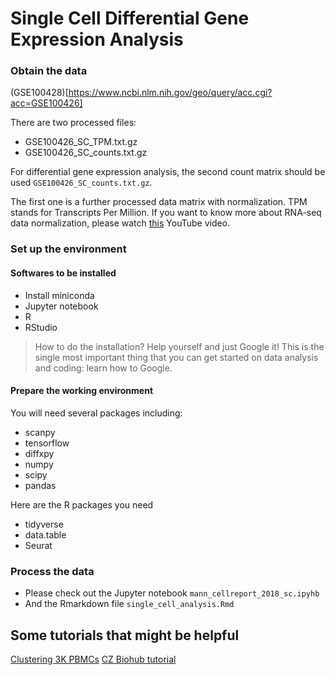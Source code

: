 # Single Cell Differential Gene Expression Analysis

### Obtain the data
(GSE100428)[https://www.ncbi.nlm.nih.gov/geo/query/acc.cgi?acc=GSE100426]

There are two processed files:
- GSE100426_SC_TPM.txt.gz
- GSE100426_SC_counts.txt.gz

For differential gene expression analysis, the second count matrix should be used `GSE100426_SC_counts.txt.gz`.

The first one is a further processed data matrix with normalization.
TPM stands for Transcripts Per Million. If you want to know more about RNA-seq data normalization, please watch [this](https://www.youtube.com/watch?v=TTUrtCY2k-w) YouTube video.


### Set up the environment

#### Softwares to be installed

- Install miniconda
- Jupyter notebook
- R
- RStudio

> How to do the installation? Help yourself and just Google it!
This is the single most important thing that you can get started on data analysis and coding: learn how to Google.

#### Prepare the working environment


You will need several packages including:

- scanpy
- tensorflow
- diffxpy
- numpy
- scipy
- pandas

Here are the R packages you need
- tidyverse
- data.table
- Seurat


### Process the data
- Please check out the Jupyter notebook `mann_cellreport_2018_sc.ipyhb`
- And the Rmarkdown file `single_cell_analysis.Rmd`

## Some tutorials that might be helpful

[Clustering 3K PBMCs](https://scanpy-tutorials.readthedocs.io/en/latest/pbmc3k.html)
[CZ Biohub tutorial](https://github.com/theislab/scanpy-demo-czbiohub/blob/master/10X_PBMC.ipynb)
